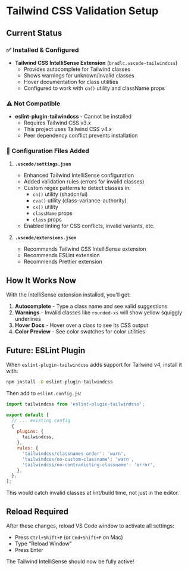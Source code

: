 # Tailwind CSS Validation Setup

## Current Status

### ✅ Installed & Configured
- **Tailwind CSS IntelliSense Extension** (`bradlc.vscode-tailwindcss`)
  - Provides autocomplete for Tailwind classes
  - Shows warnings for unknown/invalid classes
  - Hover documentation for class utilities
  - Configured to work with `cn()` utility and className props

### ⚠️ Not Compatible
- **eslint-plugin-tailwindcss** - Cannot be installed
  - Requires Tailwind CSS v3.x
  - This project uses Tailwind CSS v4.x
  - Peer dependency conflict prevents installation
  
### 🔧 Configuration Files Added

1. **`.vscode/settings.json`**
   - Enhanced Tailwind IntelliSense configuration
   - Added validation rules (errors for invalid classes)
   - Custom regex patterns to detect classes in:
     - `cn()` utility (shadcn/ui)
     - `cva()` utility (class-variance-authority)
     - `cx()` utility
     - `className` props
     - `class` props
   - Enabled linting for CSS conflicts, invalid variants, etc.

2. **`.vscode/extensions.json`**
   - Recommends Tailwind CSS IntelliSense extension
   - Recommends ESLint extension
   - Recommends Prettier extension

## How It Works Now

With the IntelliSense extension installed, you'll get:

1. **Autocomplete** - Type a class name and see valid suggestions
2. **Warnings** - Invalid classes like `rounded-xs` will show yellow squiggly underlines
3. **Hover Docs** - Hover over a class to see its CSS output
4. **Color Preview** - See color swatches for color utilities

## Future: ESLint Plugin

When `eslint-plugin-tailwindcss` adds support for Tailwind v4, install it with:

```bash
npm install -D eslint-plugin-tailwindcss
```

Then add to `eslint.config.js`:
```javascript
import tailwindcss from 'eslint-plugin-tailwindcss';

export default [
  // ... existing config
  {
    plugins: {
      tailwindcss,
    },
    rules: {
      'tailwindcss/classnames-order': 'warn',
      'tailwindcss/no-custom-classname': 'warn',
      'tailwindcss/no-contradicting-classname': 'error',
    },
  },
];
```

This would catch invalid classes at lint/build time, not just in the editor.

## Reload Required

After these changes, reload VS Code window to activate all settings:
- Press `Ctrl+Shift+P` (or `Cmd+Shift+P` on Mac)
- Type "Reload Window"
- Press Enter

The Tailwind IntelliSense should now be fully active!
